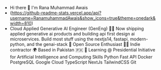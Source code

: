 + Hi there 👋 I'm Rana Muhammad Awais
+ (https://github-readme-stats.vercel.app/api?username=RanamuhammadAwais&show_icons=true&theme=onedark&width=810)
+ Cloud Applied Generative AI Engineer (GenEng)
👨‍💻 Now shipping applied generative ai products and building api first design ai microservices. Build most stuff using the nextjs14, fastapi, modern-python, and the genai-stack
🤝 Open Source Enthusiast
🧑‍🏫 Indie contractor
🌍 Based in Pakistan 🇵🇰
🧠 Learning @ Presidential Initiative for Artificial Intelligence and Computing
Skills
Python Fast API Docker PostgreSQL Google Cloud TypeScript NextJs TailwindCSS Git

